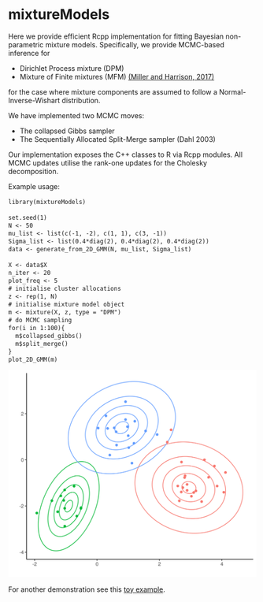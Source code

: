 # mixtureModels

Here we provide efficient Rcpp implementation for fitting Bayesian non-parametric mixture models. Specifically, we provide MCMC-based inference for

* Dirichlet Process mixture (DPM)
* Mixture of Finite mixtures (MFM) [(Miller and Harrison, 2017)](https://www.tandfonline.com/doi/abs/10.1080/01621459.2016.1255636)

for the case where mixture components are assumed to follow a Normal-Inverse-Wishart distribution. 

We have implemented two MCMC moves:

* The collapsed Gibbs sampler
* The Sequentially Allocated Split-Merge sampler (Dahl 2003)

Our implementation exposes the C++ classes to R via Rcpp modules. All MCMC updates utilise the rank-one updates for the Cholesky decomposition. 

Example usage:

```
library(mixtureModels)

set.seed(1)
N <- 50
mu_list <- list(c(-1, -2), c(1, 1), c(3, -1))
Sigma_list <- list(0.4*diag(2), 0.4*diag(2), 0.4*diag(2))
data <- generate_from_2D_GMM(N, mu_list, Sigma_list)

X <- data$X
n_iter <- 20
plot_freq <- 5
# initialise cluster allocations
z <- rep(1, N)
# initialise mixture model object
m <- mixture(X, z, type = "DPM")
# do MCMC sampling
for(i in 1:100){
  m$collapsed_gibbs()
  m$split_merge()
}
plot_2D_GMM(m)
```

![](GMM.png)

For another demonstration see this [toy example](https://htmlpreview.github.io/?https://raw.githubusercontent.com/kasparmartens/mixtureModels/master/examples/clustering_toy.html). 
